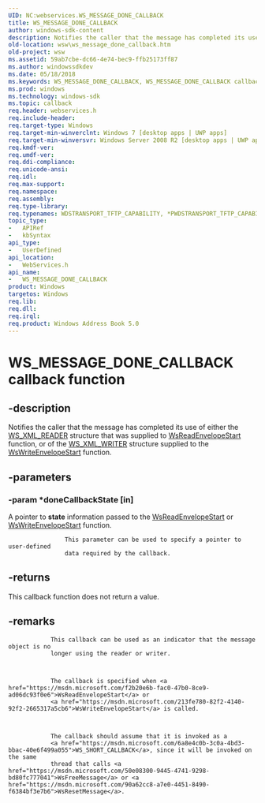 ```yaml
---
UID: NC:webservices.WS_MESSAGE_DONE_CALLBACK
title: WS_MESSAGE_DONE_CALLBACK
author: windows-sdk-content
description: Notifies the caller that the message has completed its use of either the WS_XML_READER structure that was supplied to WsReadEnvelopeStart function, or of the WS_XML_WRITER structure supplied to the WsWriteEnvelopeStart function.
old-location: wsw\ws_message_done_callback.htm
old-project: wsw
ms.assetid: 59ab7cbe-dc66-4e74-bec9-ffb25173ff87
ms.author: windowssdkdev
ms.date: 05/18/2018
ms.keywords: WS_MESSAGE_DONE_CALLBACK, WS_MESSAGE_DONE_CALLBACK callback, WS_MESSAGE_DONE_CALLBACK callback function [Web Services for Windows], webservices/WS_MESSAGE_DONE_CALLBACK, wsw.ws_message_done_callback
ms.prod: windows
ms.technology: windows-sdk
ms.topic: callback
req.header: webservices.h
req.include-header: 
req.target-type: Windows
req.target-min-winverclnt: Windows 7 [desktop apps | UWP apps]
req.target-min-winversvr: Windows Server 2008 R2 [desktop apps | UWP apps]
req.kmdf-ver: 
req.umdf-ver: 
req.ddi-compliance: 
req.unicode-ansi: 
req.idl: 
req.max-support: 
req.namespace: 
req.assembly: 
req.type-library: 
req.typenames: WDSTRANSPORT_TFTP_CAPABILITY, *PWDSTRANSPORT_TFTP_CAPABILITY
topic_type:
-	APIRef
-	kbSyntax
api_type:
-	UserDefined
api_location:
-	WebServices.h
api_name:
-	WS_MESSAGE_DONE_CALLBACK
product: Windows
targetos: Windows
req.lib: 
req.dll: 
req.irql: 
req.product: Windows Address Book 5.0
---
```


# WS_MESSAGE_DONE_CALLBACK callback function


## -description


Notifies the caller that the message has completed its use of either the <a href="https://msdn.microsoft.com/7acbe407-e91b-435a-82bc-acbbc13cfcfd">WS_XML_READER</a> structure that was supplied to <a href="https://msdn.microsoft.com/f2b20e6b-fac0-47b0-8ce9-ad06dc93f0e6">WsReadEnvelopeStart</a>
                function, or of the <a href="https://msdn.microsoft.com/8f413e60-8a30-492c-8f2d-80be511fee11">WS_XML_WRITER</a> structure supplied to the  <a href="https://msdn.microsoft.com/213fe780-82f2-4140-92f2-2665317a5cb6">WsWriteEnvelopeStart</a> function.


## -parameters




### -param *doneCallbackState [in]

A pointer to <b>state</b> information passed to the  <a href="https://msdn.microsoft.com/f2b20e6b-fac0-47b0-8ce9-ad06dc93f0e6">WsReadEnvelopeStart</a> or <a href="https://msdn.microsoft.com/213fe780-82f2-4140-92f2-2665317a5cb6">WsWriteEnvelopeStart</a> function.
                


                    This parameter can be used to specify a pointer to user-defined
                    data required by the callback.
                


## -returns



This callback function does not return a value.




## -remarks




                This callback can be used as an indicator that the message object is no
                longer using the reader or writer.
            


                The callback is specified when <a href="https://msdn.microsoft.com/f2b20e6b-fac0-47b0-8ce9-ad06dc93f0e6">WsReadEnvelopeStart</a> or
                <a href="https://msdn.microsoft.com/213fe780-82f2-4140-92f2-2665317a5cb6">WsWriteEnvelopeStart</a> is called.
            


                The callback should assume that it is invoked as a 
                <a href="https://msdn.microsoft.com/6a8e4c0b-3c0a-4bd3-bbac-40e6f499a055">WS_SHORT_CALLBACK</a>, since it will be invoked on the same 
                thread that calls <a href="https://msdn.microsoft.com/50e08300-9445-4741-9298-bd80fc777041">WsFreeMessage</a> or <a href="https://msdn.microsoft.com/90a62cc8-a7e0-4451-8490-f6384bf3e7b6">WsResetMessage</a>.
            



